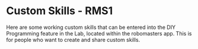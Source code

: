 # Custom Skills - RMS1

Here are some working custom skills that can be entered into the DIY Programming feature in the Lab, located within the robomasters app.
This is for people who want to create and share custom skills.
